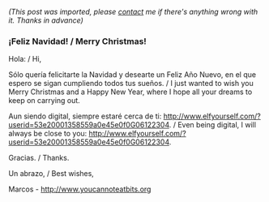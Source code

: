*(This post was imported, please [contact](#/contact) me if there's anything wrong with it. Thanks in advance)*

<div class="entry-body">
<h3>&iexcl;Feliz Navidad! / Merry Christmas!</h3>
<p>
	Hola: / Hi,
</p>
<p>
	S&oacute;lo quer&iacute;a felicitarte la Navidad y desearte un Feliz A&ntilde;o Nuevo, en el que espero se sigan cumpliendo todos tus sue&ntilde;os. / I just wanted to wish you Merry Christmas and a Happy New Year, where I hope all your dreams to keep on carrying out.
</p>
<p>
	Aun siendo digital, siempre estar&eacute; cerca de ti: <a href="http://www.elfyourself.com/?userid=53e20001358559a0e45e0f0G06122304">http://www.elfyourself.com/?userid=53e20001358559a0e45e0f0G06122304</a>. / Even being digital, I will always be close to you: <a href="http://www.elfyourself.com/?userid=53e20001358559a0e45e0f0G06122304">http://www.elfyourself.com/?userid=53e20001358559a0e45e0f0G06122304</a>.
</p>
<p>
Gracias. / Thanks.
</p>
<p>
Un abrazo, / Best wishes,
</p>
<p>
Marcos - <a href="http://www.youcannoteatbits.org">http://www.youcannoteatbits.org</a>
</p>
</div>
